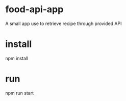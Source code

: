 # food-api-app
A small app use to retrieve recipe through provided API
# install
npm install
# run
npm run start
